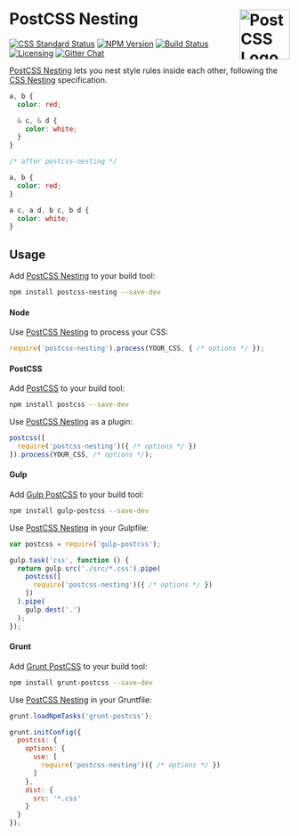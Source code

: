 # PostCSS Nesting [<img src="https://postcss.github.io/postcss/logo.svg" alt="PostCSS Logo" width="90" height="90" align="right">][postcss]

[![CSS Standard Status][css-img]][css-url]
[![NPM Version][npm-img]][npm-url]
[![Build Status][cli-img]][cli-url]
[![Licensing][lic-img]][lic-url]
[![Gitter Chat][git-img]][git-url]

[PostCSS Nesting] lets you nest style rules inside each other, following the
[CSS Nesting] specification.

```css
a, b {
  color: red;

  & c, & d {
    color: white;
  }
}

/* after postcss-nesting */

a, b {
  color: red;
}

a c, a d, b c, b d {
  color: white;
}
```

## Usage

Add [PostCSS Nesting] to your build tool:

```bash
npm install postcss-nesting --save-dev
```

#### Node

Use [PostCSS Nesting] to process your CSS:

```js
require('postcss-nesting').process(YOUR_CSS, { /* options */ });
```

#### PostCSS

Add [PostCSS] to your build tool:

```bash
npm install postcss --save-dev
```

Use [PostCSS Nesting] as a plugin:

```js
postcss([
  require('postcss-nesting')({ /* options */ })
]).process(YOUR_CSS, /* options */);
```

#### Gulp

Add [Gulp PostCSS] to your build tool:

```bash
npm install gulp-postcss --save-dev
```

Use [PostCSS Nesting] in your Gulpfile:

```js
var postcss = require('gulp-postcss');

gulp.task('css', function () {
  return gulp.src('./src/*.css').pipe(
    postcss([
      require('postcss-nesting')({ /* options */ })
    ])
  ).pipe(
    gulp.dest('.')
  );
});
```

#### Grunt

Add [Grunt PostCSS] to your build tool:

```bash
npm install grunt-postcss --save-dev
```

Use [PostCSS Nesting] in your Gruntfile:

```js
grunt.loadNpmTasks('grunt-postcss');

grunt.initConfig({
  postcss: {
    options: {
      use: [
        require('postcss-nesting')({ /* options */ })
      ]
    },
    dist: {
      src: '*.css'
    }
  }
});
```

[cli-url]: https://travis-ci.org/jonathantneal/postcss-nesting
[cli-img]: https://img.shields.io/travis/jonathantneal/postcss-nesting.svg
[css-img]: https://jonathantneal.github.io/css-db/badge/css-nesting.svg
[css-url]: https://jonathantneal.github.io/css-db/#css-nesting
[git-url]: https://gitter.im/postcss/postcss
[git-img]: https://img.shields.io/badge/chat-gitter-blue.svg
[lic-url]: LICENSE.md
[lic-img]: https://img.shields.io/npm/l/postcss-nesting.svg
[npm-url]: https://www.npmjs.com/package/postcss-nesting
[npm-img]: https://img.shields.io/npm/v/postcss-nesting.svg

[CSS Nesting]: http://tabatkins.github.io/specs/css-nesting/
[Gulp PostCSS]: https://github.com/postcss/gulp-postcss
[Grunt PostCSS]: https://github.com/nDmitry/grunt-postcss
[PostCSS]: https://github.com/postcss/postcss
[PostCSS Nesting]: https://github.com/jonathantneal/postcss-nesting
